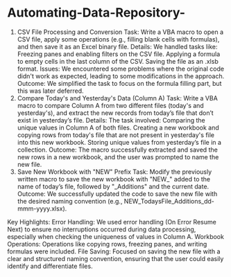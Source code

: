 # Automating-Data-Repository-
1. CSV File Processing and Conversion
Task: Write a VBA macro to open a CSV file, apply some operations (e.g., filling blank cells with formulas), and then save it as an Excel binary file.
Details: We handled tasks like:
Freezing panes and enabling filters on the CSV file.
Applying a formula to empty cells in the last column of the CSV.
Saving the file as an .xlsb format.
Issues: We encountered some problems where the original code didn't work as expected, leading to some modifications in the approach.
Outcome: We simplified the task to focus on the formula filling part, but this was later deferred.
2. Compare Today's and Yesterday's Data (Column A)
Task: Write a VBA macro to compare Column A from two different files (today's and yesterday's), and extract the new records from today’s file that don’t exist in yesterday’s file.
Details: The task involved:
Comparing the unique values in Column A of both files.
Creating a new workbook and copying rows from today's file that are not present in yesterday's file into this new workbook.
Storing unique values from yesterday’s file in a collection.
Outcome: The macro successfully extracted and saved the new rows in a new workbook, and the user was prompted to name the new file.
3. Save New Workbook with "NEW" Prefix
Task: Modify the previously written macro to save the new workbook with "NEW_" added to the name of today’s file, followed by "_Additions" and the current date.
Outcome: We successfully updated the code to save the new file with the desired naming convention (e.g., NEW_TodaysFile_Additions_dd-mmm-yyyy.xlsx).

Key Highlights:
Error Handling: We used error handling (On Error Resume Next) to ensure no interruptions occurred during data processing, especially when checking the uniqueness of values in Column A.
Workbook Operations: Operations like copying rows, freezing panes, and writing formulas were included.
File Saving: Focused on saving the new file with a clear and structured naming convention, ensuring that the user could easily identify and differentiate files.
